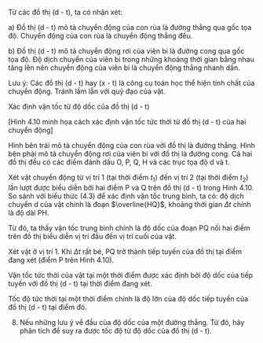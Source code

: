 Từ các đồ thị (d - t), ta có nhận xét:

a) Đồ thị (d - t) mô tả chuyển động của con rùa là đường thẳng qua gốc tọa độ. Chuyển động của con rùa là chuyển động thẳng đều.

b) Đồ thị (d - t) mô tả chuyển động rơi của viên bi là đường cong qua gốc tọa độ. Độ dịch chuyển của viên bi trong những khoảng thời gian bằng nhau tăng lên nên chuyển động của viên bi là chuyển động thẳng nhanh dần.

Lưu ý: Các đồ thị (d - t) hay (x - t) là công cụ toán học thể hiện tính chất của chuyển động. Tránh lầm lẫn với quỹ đạo của vật.

Xác định vận tốc từ độ dốc của đồ thị (d - t)

[Hình 4.10 minh họa cách xác định vận tốc tức thời từ đồ thị (d - t) của hai chuyển động]

Hình bên trái mô tả chuyển động của con rùa với đồ thị là đường thẳng. Hình bên phải mô tả chuyển động rơi của viên bi với đồ thị là đường cong. Cả hai đồ thị đều có các điểm đánh dấu O, P, Q, H và các trục tọa độ d và t.

Xét vật chuyển động từ vị trí 1 (tại thời điểm $t_1$) đến vị trí 2 (tại thời điểm $t_2$) lần lượt được biểu diễn bởi hai điểm P và Q trên đồ thị (d - t) trong Hình 4.10. So sánh với biểu thức (4.3) để xác định vận tốc trung bình, ta có: độ dịch chuyển d của vật chính là đoạn $\overline{HQ}$, khoảng thời gian $\Delta t$ chính là độ dài PH.

Từ đó, ta thấy vận tốc trung bình chính là độ dốc của đoạn PQ nối hai điểm trên đồ thị biểu diễn vị trí đầu đến vị trí cuối của vật.

Xét vật ở vị trí 1. Khi $\Delta t$ rất bé, PQ trở thành tiếp tuyến của đồ thị tại điểm đang xét (điểm P trên Hình 4.10).

Vận tốc tức thời của vật tại một thời điểm được xác định bởi độ dốc của tiếp tuyến với đồ thị (d - t) tại thời điểm đang xét.

Tốc độ tức thời tại một thời điểm chính là độ lớn của độ dốc tiếp tuyến của đồ thị (d - t) tại điểm đó.

8. Nếu những lưu ý về đầu của độ dốc của một đường thẳng. Từ đó, hãy phân tích để suy ra được tốc độ từ độ dốc của đồ thị (d - t).